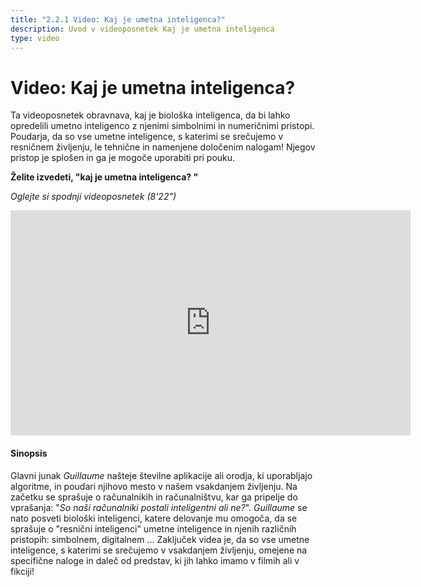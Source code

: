 ```yaml
---
title: "2.2.1 Video: Kaj je umetna inteligenca?"
description: Uvod v videoposnetek Kaj je umetna inteligenca
type: video
---
```


# Video: Kaj je umetna inteligenca?

Ta videoposnetek obravnava, kaj je biološka inteligenca, da bi lahko opredelili umetno inteligenco z njenimi simbolnimi in numeričnimi pristopi. Poudarja, da so vse umetne inteligence, s katerimi se srečujemo v resničnem življenju, le tehnične in namenjene določenim nalogam!
Njegov pristop je splošen in ga je mogoče uporabiti pri pouku.

**Želite izvedeti, "kaj je umetna inteligenca? "**  

_Oglejte si spodnji videoposnetek (8'22")_

<center><iframe width="640" height="360" src="https://www.youtube.com/embed/bkuWz0eAS7w?rel=0&showinfo=0&cc_load_policy=1&hl=en&modestbranding=1" frameborder="0" allowfullscreen></iframe></center>

#### Sinopsis
Glavni junak _Guillaume_ našteje številne aplikacije ali orodja, ki uporabljajo algoritme, in poudari njihovo mesto v našem vsakdanjem življenju. Na začetku se sprašuje o računalnikih in računalništvu, kar ga pripelje do vprašanja: "*So naši računalniki postali inteligentni ali ne?*".
_Guillaume_ se nato posveti biološki inteligenci, katere delovanje mu omogoča, da se sprašuje o "resnični inteligenci" umetne inteligence in njenih različnih pristopih: simbolnem, digitalnem ... Zaključek videa je, da so vse umetne inteligence, s katerimi se srečujemo v vsakdanjem življenju, omejene na specifične naloge in daleč od predstav, ki jih lahko imamo v filmih ali v fikciji!
